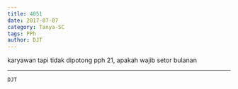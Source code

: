 ```yaml
---
title: 4051
date: 2017-07-07
category: Tanya-SC
tags: PPh
author: DJT
---
```


karyawan tapi tidak dipotong pph 21, apakah wajib setor bulanan

---



`DJT`
